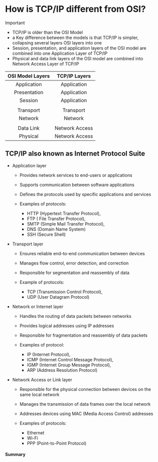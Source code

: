 # How is TCP/IP different from OSI?

>[!IMPORTANT]
> - TCP/IP is older than the OSI Model
> - a Key difference between the models is that TCP/IP is simpler, collapsing several layers OSI layers into one
> - Session, presentation, and application layers of the OSI model are combined into one Application Layer of TCP/IP
> - Physical and data link layers of the OSI model are combined into Network Access Layer of TCP/IP 


| OSI Model Layers | TCP/IP Layers |
|:-----:|:-----:|
| Application | Application |
| Presentation | Application |
| Session | Application |
|         |             |
| Transport | Transport |
| Network | Network |
|         |         |
| Data Link | Network Access |
| Physical | Network Access |



## TCP/IP also known as Internet Protocol Suite


* Application layer 
    * Provides network services to end-users or applications
    * Supports communication between software applications
    * Defines the protocols used by specific applications and services
    * Examples of protocols:

        * HTTP (Hypertext Transfer Protocol), 
        * FTP ( File Transfer Protocol), 
        * SMTP (Simple Mail Transfer Protocol), 
        * DNS (Domain Name System)
        * SSH (Secure Shell)

* Transport layer 
    * Ensures reliable end-to-end communication between devices 
    * Manages flow control, error detection, and correction
    * Responsible for segmentation and reassembly of data
    * Example of protocols:

        * TCP (Transmission Control Protocol), 
        * UDP (User Datagram Protocol)

* Network or Internet layer 
    * Handles the routing of data packets between networks
    * Provides logical addresses using IP addresses
    * Responsible for fragmentation and reassembly of data packets
    * Examples of protocol:

        * IP (Internet Protocol), 
        * ICMP (Internet Control Message Protocol),  
        * IGMP (Internet Group Message Protocol), 
        * ARP (Address Resolution Protocol)

* Network Access or Link layer
    * Responsible for the physical connection between devices on the same local network
    * Manages the transmission of data frames over the local network
    * Addresses devices using MAC (Media Access Control) addresses
    * Examples of protocols:
  
      * Ethernet
      * Wi-Fi
      * PPP (Point-to-Point Protocol)


#### Summary






